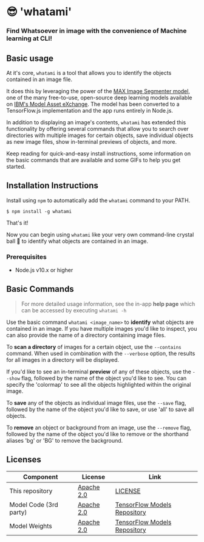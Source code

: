# 😎 'whatami'
### Find Whatsoever in image with the convenience of Machine learning at CLI!


## Basic usage

At it's core, `whatami` is a tool that allows you to identify the objects contained in an image file. 

It does this by leveraging the power of the [MAX Image Segmenter model](https://developer.ibm.com/exchanges/models/all/max-image-segmenter/), one of the many free-to-use, open-source deep learning models available on [IBM's Model Asset eXchange](https://developer.ibm.com/code/exchanges/models/). The model has been converted to a TensorFlow.js implementation and the app runs entirely in Node.js.

In addition to displaying an image's contents, `whatami` has extended this functionality by offering several commands that allow you to search over directories with multiple images for certain objects, save individual objects as new image files, show in-terminal previews of objects, and more.

Keep reading for quick-and-easy install instructions, some information on the basic commands that are available and some GIFs to help you get started.

## Installation Instructions

Install using `npm` to automatically add the `whatami` command to your PATH.
```
$ npm install -g whatami
```

That's it! 

Now you can begin using `whatami` like your very own command-line crystal ball 🔮 to identify what objects are contained in an image.

### Prerequisites

- Node.js v10.x or higher

## Basic Commands

> For more detailed usage information, see the in-app **help page** which can be accessed by executing `whatami -h`

Use the basic command `whatami <image_name>` to **identify** what objects are contained in an image. If you have multiple images you'd like to inspect, you can also provide the name of a directory containing image files.

To **scan a directory** of images for a certain object, use the `--contains` command. When used in combination with the `--verbose` option, the results for all images in a directory will be displayed. 

If you'd like to see an in-terminal **preview** of any of these objects, use the `--show` flag, followed by the name of the object you'd like to see. You can specify the 'colormap' to see all the objects highlighted within the original image.

To **save** any of the objects as individual image files, use the `--save` flag, followed by the name of the object you'd like to save, or use 'all' to save all objects.

To **remove** an object or background from an image, use the `--remove` flag, followed by the name of the object you'd like to remove or the shorthand aliases 'bg' or 'BG' to remove the background.


## Licenses

| Component | License | Link  |
| ------------- | --------  | -------- |
| This repository | [Apache 2.0](https://www.apache.org/licenses/LICENSE-2.0) | [LICENSE](LICENSE) |
| Model Code (3rd party) | [Apache 2.0](https://www.apache.org/licenses/LICENSE-2.0) | [TensorFlow Models Repository](https://github.com/tensorflow/models/blob/master/LICENSE) |
| Model Weights | [Apache 2.0](https://www.apache.org/licenses/LICENSE-2.0) | [TensorFlow Models Repository](https://github.com/tensorflow/models/blob/master/LICENSE) |
